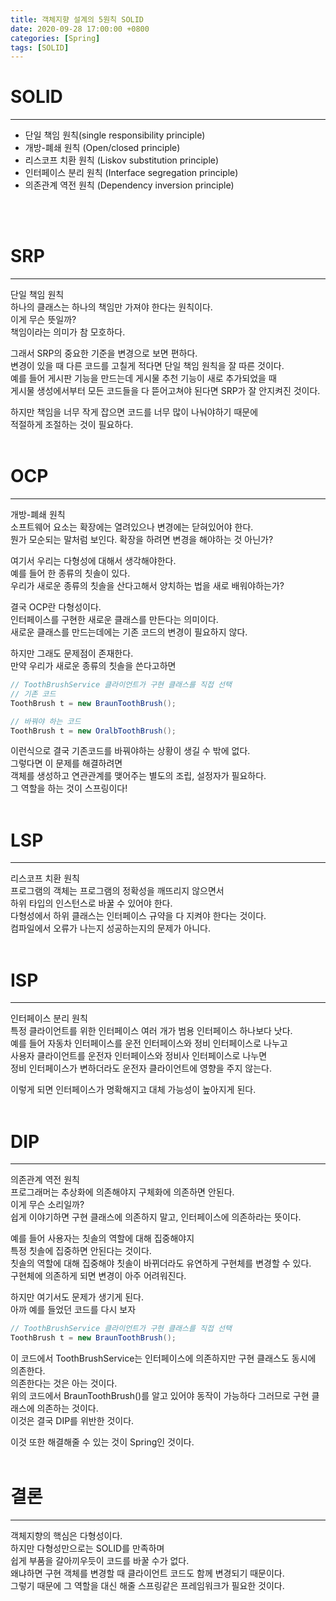 ```yaml
---
title: 객체지향 설계의 5원칙 SOLID
date: 2020-09-28 17:00:00 +0800
categories: [Spring]
tags: [SOLID]
---
```


# SOLID  
---
- 단일 책임 원칙(single responsibility principle)  
- 개방-폐쇄 원칙 (Open/closed principle)  
- 리스코프 치환 원칙 (Liskov substitution principle)  
- 인터페이스 분리 원칙 (Interface segregation principle)  
- 의존관계 역전 원칙 (Dependency inversion principle)  

<br><br>

# SRP  
---
단일 책임 원칙  
하나의 클래스는 하나의 책임만 가져야 한다는 원칙이다.  
이게 무슨 뜻일까?  
책임이라는 의미가 참 모호하다.  

그래서 SRP의 중요한 기준을 변경으로 보면 편하다.  
변경이 있을 때 다른 코드를 고칠게 적다면 단일 책임 원칙을 잘 따른 것이다.  
예를 들어 게시판 기능을 만드는데 게시물 추천 기능이 새로 추가되었을 때  
게시물 생성에서부터 모든 코드들을 다 뜯어고쳐야 된다면 SRP가 잘 안지켜진 것이다.  

하지만 책임을 너무 작게 잡으면 코드를 너무 많이 나눠야하기 때문에  
적절하게 조절하는 것이 필요하다.  
<br>

# OCP  
---
개방-폐쇄 원칙  
소프트웨어 요소는 확장에는 열려있으나 변경에는 닫혀있어야 한다.  
뭔가 모순되는 말처럼 보인다. 확장을 하려면 변경을 해야하는 것 아닌가?  

여기서 우리는 다형성에 대해서 생각해야한다.  
예를 들어 한 종류의 칫솔이 있다.  
우리가 새로운 종류의 칫솔을 산다고해서 양치하는 법을 새로 배워야하는가?  
  
결국 OCP란 다형성이다.  
인터페이스를 구현한 새로운 클래스를 만든다는 의미이다.  
새로운 클래스를 만드는데에는 기존 코드의 변경이 필요하지 않다.  

하지만 그래도 문제점이 존재한다.  
만약 우리가 새로운 종류의 칫솔을 쓴다고하면  
```java
// ToothBrushService 클라이언트가 구현 클래스를 직접 선택
// 기존 코드
ToothBrush t = new BraunToothBrush();

// 바꿔야 하는 코드
ToothBrush t = new OralbToothBrush();
```
이런식으로 결국 기존코드를 바꿔야하는 상황이 생길 수 밖에 없다.  
그렇다면 이 문제를 해결하려면  
객체를 생성하고 연관관계를 맺어주는 별도의 조립, 설정자가 필요하다.  
그 역할을 하는 것이 스프링이다!  
<br>

# LSP  
---
리스코프 치환 원칙  
프로그램의 객체는 프로그램의 정확성을 깨뜨리지 않으면서  
하위 타입의 인스턴스로 바꿀 수 있어야 한다.  
다형성에서 하위 클래스는 인터페이스 규약을 다 지켜야 한다는 것이다.  
컴파일에서 오류가 나는지 성공하는지의 문제가 아니다.  
<br>

# ISP  
---
인터페이스 분리 원칙  
특정 클라이언트를 위한 인터페이스 여러 개가 범용 인터페이스 하나보다 낫다.  
예를 들어 자동차 인터페이스를 운전 인터페이스와 정비 인터페이스로 나누고  
사용자 클라이언트를 운전자 인터페이스와 정비사 인터페이스로 나누면  
정비 인터페이스가 변하더라도 운전자 클라이언트에 영향을 주지 않는다.  

이렇게 되면 인터페이스가 명확해지고 대체 가능성이 높아지게 된다.  
<br>

# DIP  
---
의존관계 역전 원칙  
프로그래머는 추상화에 의존해야지 구체화에 의존하면 안된다.  
이게 무슨 소리일까?  
쉽게 이야기하면 구현 클래스에 의존하지 말고, 인터페이스에 의존하라는 뜻이다.  

예를 들어 사용자는 칫솔의 역할에 대해 집중해야지  
특정 칫솔에 집중하면 안된다는 것이다.  
칫솔의 역할에 대해 집중해야 칫솔이 바뀌더라도 유연하게 구현체를 변경할 수 있다.  
구현체에 의존하게 되면 변경이 아주 어려워진다.  

하지만 여기서도 문제가 생기게 된다.  
아까 예를 들었던 코드를 다시 보자  
```java
// ToothBrushService 클라이언트가 구현 클래스를 직접 선택
ToothBrush t = new BraunToothBrush();
```
이 코드에서 ToothBrushService는 인터페이스에 의존하지만 구현 클래스도 동시에 의존한다.  
의존한다는 것은 아는 것이다.  
위의 코드에서 BraunToothBrush()를 알고 있어야 동작이 가능하다 그러므로 구현 클래스에 의존하는 것이다.  
이것은 결국 DIP를 위반한 것이다.  

이것 또한 해결해줄 수 있는 것이 Spring인 것이다.  
<br>

# 결론  
---
객체지향의 핵심은 다형성이다.  
하지만 다형성만으로는 SOLID를 만족하며  
쉽게 부품을 갈아끼우듯이 코드를 바꿀 수가 없다.  
왜냐하면 구현 객체를 변경할 때 클라이언트 코드도 함께 변경되기 때문이다.  
그렇기 때문에 그 역할을 대신 해줄 스프링같은 프레임워크가 필요한 것이다.  